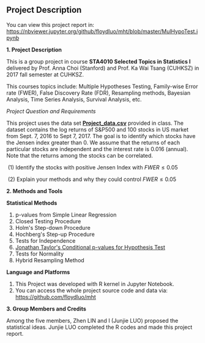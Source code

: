 ## Project Description

You can view this project report in: https://nbviewer.jupyter.org/github/floydluo/mht/blob/master/MulHypoTest.ipynb

**1. Project Description**

This is a group project in course **STA4010 Selected Topics in Statistics I** delivered by Prof. Anna Choi (Stanford) and Prof. Ka Wai Tsang (CUHKSZ) in 2017 fall semester at CUHKSZ.

This courses topics include: Multiple Hypotheses Testing, Family-wise Error rate (FWER), False Discovery Rate (FDR), Resampling methods, Bayesian Analysis, Time Series Analysis, Survival Analysis, etc.

*Project Question and Requirements*

This project uses the data set [**Project_data.csv**](https://github.com/floydluo/mht/blob/master/Project_data.csv) provided in class. The dataset contains the log returns of S&P500 and 100 stocks in US market from Sept. 7, 2016 to Sept 7, 2017. The goal is to identify which stocks have the Jensen index greater than 0. We assume that the returns of each particular stocks are independent and the interest rate is 0.016 (annual). Note that the returns among the stocks can be correlated.

​	(1) Identify the stocks with positive Jensen Index with $FWER \leq 0.05$

​	(2) Explain your methods and why they could control $FWER \leq 0.05$

**2. Methods and Tools**

**Statistical Methods**

1. p-values from Simple Linear Regression 
2. Closed Testing Procedure
3. Holm's Step-down Procedure
4. Hochberg's Step-up Procedure
5. Tests for Independence
6. [Jonathan Taylor's Conditional p-values for Hypothesis Test](https://pdfs.semanticscholar.org/f775/729a65da59b2e503cb2e7479f9a2a681fa51.pdf)
7. Tests for Normality
8. Hybrid Resampling Method

**Language and Platforms**

1. This Project was developed with R kernel in Jupyter Notebook. 
2. You can access the whole project source code and data via: https://github.com/floydluo/mht

**3. Group Members and Credits**

Among the five members, Zhen LIN and I (Junjie LUO) proposed the statistical ideas. Junjie LUO completed the R codes and made this project report.

